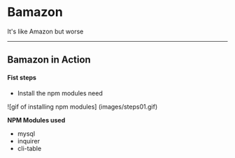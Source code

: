 # Bamazon

It's like Amazon but worse

---
## Bamazon in Action

#### Fist steps

* Install the npm modules need

![gif of installing npm modules]
(images/steps01.gif)

**NPM Modules used**
* mysql
* inquirer
* cli-table
